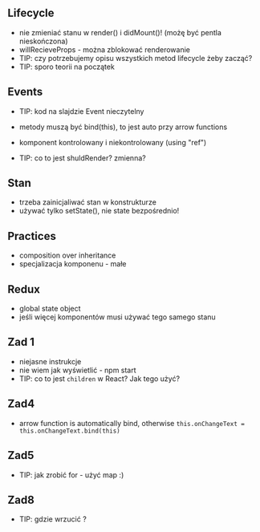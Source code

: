 ## Lifecycle
* nie zmieniać stanu w render() i didMount()! (możę być pentla nieskończona)
* willRecieveProps - można zblokować renderowanie
* TIP: czy potrzebujemy opisu wszystkich metod lifecycle żeby zacząć?
* TIP: sporo teorii na początek

## Events
* TIP: kod na slajdzie Event nieczytelny
* metody muszą być bind(this), to jest auto przy arrow functions

* komponent kontrolowany i niekontrolowany (using "ref")
* TIP: co to jest shuldRender? zmienna?

## Stan
* trzeba zainicjaliwać stan w konstrukturze
* używać tylko setState(), nie state bezpośrednio!

## Practices
* composition over inheritance
* specjalizacja komponenu - małe

## Redux
* global state object
* jeśli więcej komponentów musi używać tego samego stanu

## Zad 1

* niejasne instrukcje
* nie wiem jak wyświetlić - npm start
* TIP: co to jest `children` w React? Jak tego użyć?

## Zad4

* arrow function is automatically bind, otherwise `this.onChangeText = this.onChangeText.bind(this)`

## Zad5

* TIP: jak zrobić for - użyć map :)

## Zad8

* TIP: gdzie wrzucić <Router>?
